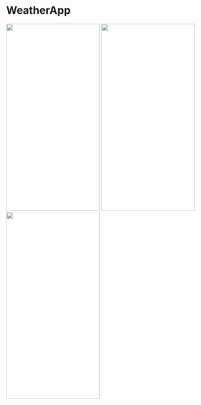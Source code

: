 # WeatherApp

<img src="https://user-images.githubusercontent.com/92275173/214078605-ec95ae0e-6840-4fcd-9c23-399ca45f0db0.png" height="500" width="250" > <img src="https://user-images.githubusercontent.com/92275173/214078621-793f54e3-b52c-44a6-93a5-13b6cf031a15.png" height="500" width="250" > <img src="https://user-images.githubusercontent.com/92275173/214078636-0212d82c-23dc-4dc4-bc84-a6053d300a7e.png" height="500" width="250" >
